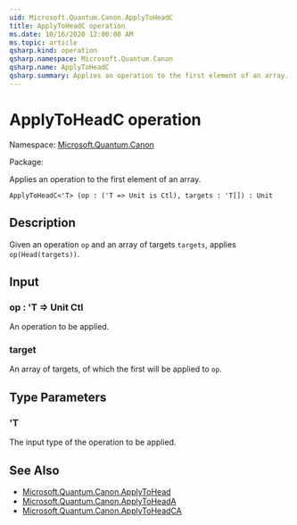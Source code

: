 ```yaml
---
uid: Microsoft.Quantum.Canon.ApplyToHeadC
title: ApplyToHeadC operation
ms.date: 10/16/2020 12:00:00 AM
ms.topic: article
qsharp.kind: operation
qsharp.namespace: Microsoft.Quantum.Canon
qsharp.name: ApplyToHeadC
qsharp.summary: Applies an operation to the first element of an array.
---
```


# ApplyToHeadC operation

Namespace: [Microsoft.Quantum.Canon](xref:Microsoft.Quantum.Canon)

Package: [](https://nuget.org/packages/)


Applies an operation to the first element of an array.

```Q#
ApplyToHeadC<'T> (op : ('T => Unit is Ctl), targets : 'T[]) : Unit
```


## Description

Given an operation `op` and an array of targets `targets`,applies `op(Head(targets))`.

## Input

### op : 'T => Unit Ctl

An operation to be applied.


### target

An array of targets, of which the first will be applied to `op`.



## Type Parameters

### 'T

The input type of the operation to be applied.



## See Also

- [Microsoft.Quantum.Canon.ApplyToHead](xref:Microsoft.Quantum.Canon.ApplyToHead)
- [Microsoft.Quantum.Canon.ApplyToHeadA](xref:Microsoft.Quantum.Canon.ApplyToHeadA)
- [Microsoft.Quantum.Canon.ApplyToHeadCA](xref:Microsoft.Quantum.Canon.ApplyToHeadCA)